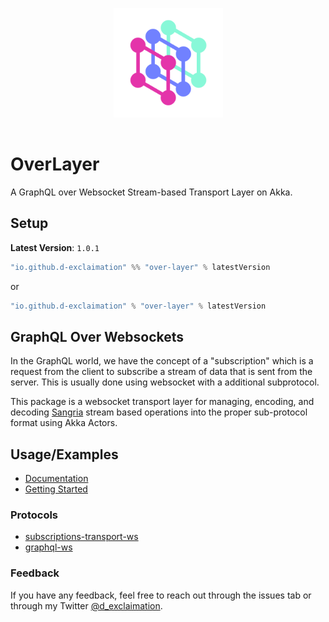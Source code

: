 <p align="center">
<img src="https://github.com/d-exclaimation/over-layer/blob/main/over-layer.png" width="175" alt="logo" style="margin:1rem;"/>
</p>
<p align="center"> <h1>OverLayer</h1></p>


A GraphQL over Websocket Stream-based Transport Layer on Akka.

## Setup

**Latest Version**: `1.0.1`

```sbt
"io.github.d-exclaimation" %% "over-layer" % latestVersion
```

or

```sbt
"io.github.d-exclaimation" % "over-layer" % latestVersion
```

## GraphQL Over Websockets

In the GraphQL world, we have the concept of a "subscription" which is a request from the client to subscribe a stream
of data that is sent from the server. This is usually done using websocket with a additional subprotocol.

This package is a websocket transport layer for managing, encoding, and
decoding [Sangria](https://github.com/sangria-graphql/sangria-akka-streams) stream based operations into the proper
sub-protocol format using Akka Actors.

## Usage/Examples

- [Documentation](https://overlayer.netlify.app/)
- [Getting Started](https://overlayer.netlify.app/docs/intro)

### Protocols

- [subscriptions-transport-ws](https://github.com/apollographql/subscriptions-transport-ws/blob/master/PROTOCOL.md)
- [graphql-ws](https://github.com/enisdenjo/graphql-ws/blob/master/PROTOCOL.md)

### Feedback

If you have any feedback, feel free to reach out through the issues tab or through my
Twitter [@d_exclaimation](https://twitter.com/d_exclaimation).
